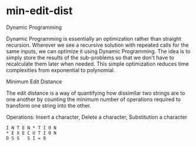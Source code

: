 # min-edit-dist

Dynamic Programming 

Dynamic Programming is essentially an optimization rather than straight recursion. Wherever we see a recursive solution with repeated calls for the same inputs, we can optimize it using Dynamic Programming. The idea is to simply store the results of the sub-problems so that we don't have to recalculate them later when needed. This simple optimization reduces time complexities from exponential to polynomial.

Minimum Edit Distance

The edit distance is a way of quantifying how dissimilar two strings are to one another by counting the minimum number of operations required to transform one string into the other.

Operations: Insert a character, Delete a character, Substitution a character

    I N T E N * T I O N
    * E X E C U T I O N
    D S S   S I = 8

